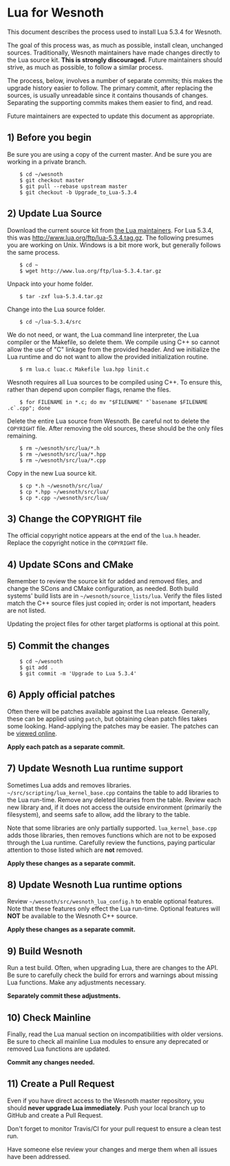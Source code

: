 # Lua for Wesnoth

This document describes the process used to install Lua 5.3.4 for Wesnoth.

The goal of this process was, as much as possible, install clean, unchanged sources.
Traditionally, Wesnoth maintainers have made changes directly to the Lua source kit.
__This is strongly discouraged.__
Future maintainers should strive, as much as possible, to follow a similar process.

The process, below, involves a number of separate commits; this makes the upgrade history easier to follow.
The primary commit, after replacing the sources, is usually unreadable since it contains thousands of changes.
Separating the supporting commits makes them easier to find, and read.

Future maintainers are expected to update this document as appropriate.

## 1) Before you begin

Be sure you are using a copy of the current master.
And be sure you are working in a private branch.

        $ cd ~/wesnoth
        $ git checkout master
        $ git pull --rebase upstream master
        $ git checkout -b Upgrade_to_Lua-5.3.4

## 2) Update Lua Source

Download the current source kit from [the Lua maintainers](http://www.lua.org).
For Lua 5.3.4, this was <http://www.lua.org/ftp/lua-5.3.4.tag.gz>.
The following presumes you are working on Unix.
Windows is a bit more work, but generally follows the same process.

        $ cd ~
        $ wget http://www.lua.org/ftp/lua-5.3.4.tar.gz

Unpack into your home folder.

        $ tar -zxf lua-5.3.4.tar.gz

Change into the Lua source folder.

        $ cd ~/lua-5.3.4/src

We do not need, or want, the Lua command line interpreter, the Lua compiler or the Makefile, so delete them.
We compile using C++ so cannot allow the use of "C" linkage from the provided header.
And we initialize the Lua runtime and do not want to allow the provided initialization routine.

        $ rm lua.c luac.c Makefile lua.hpp linit.c

Wesnoth requires all Lua sources to be compiled using C++.
To ensure  this, rather than depend upon compiler flags, rename the files.

        $ for FILENAME in *.c; do mv "$FILENAME" "`basename $FILENAME .c`.cpp"; done

Delete the entire Lua source from Wesnoth.
Be careful not to delete the `COPYRIGHT` file.
After removing the old sources, these should be the only files remaining.

        $ rm ~/wesnoth/src/lua/*.h
        $ rm ~/wesnoth/src/lua/*.hpp
        $ rm ~/wesnoth/src/lua/*.cpp

Copy in the new Lua source kit.

        $ cp *.h ~/wesnoth/src/lua/
        $ cp *.hpp ~/wesnoth/src/lua/
        $ cp *.cpp ~/wesnoth/src/lua/

## 3) Change the COPYRIGHT file

The official copyright notice appears at the end of the `lua.h` header.
Replace the copyright notice in the `COPYRIGHT` file.

## 4) Update SCons and CMake

Remember to review the source kit for added and removed files, and change the SCons and CMake configuration, as needed.
Both build systems' build lists are in `~/wesnoth/source_lists/lua`.
Verify the files listed match the C++ source files just copied in; order is not important, headers are not listed.

Updating the project files for other target platforms is optional at this point.

## 5) Commit the changes

        $ cd ~/wesnoth
        $ git add .
        $ git commit -m 'Upgrade to Lua 5.3.4'

## 6) Apply official patches

Often there will be patches available against the Lua release.
Generally, these can be applied using `patch`, but obtaining clean patch files takes some looking.
Hand-applying the patches may be easier.
The patches can be [viewed online](http://www.lua.org/bugs.html).

__Apply each patch as a separate commit.__

## 7) Update Wesnoth Lua runtime support

Sometimes Lua adds and removes libraries.
`~/src/scripting/lua_kernel_base.cpp` contains the table to add libraries to the Lua run-time.
Remove any deleted libraries from the table.
Review each new library and, if it does not access the outside environment (primarily the filesystem), and seems safe to allow, add the library to the table.

Note that some libraries are only partially supported.
`lua_kernel_base.cpp` adds those libraries, then removes functions which are not to be exposed through the Lua runtime.
Carefully review the functions, paying particular attention to those listed which are __not__ removed.

__Apply these changes as a separate commit.__

## 8) Update Wesnoth Lua runtime options

Review `~/wesnoth/src/wesnoth_lua_config.h` to enable optional features.
Note that these features only effect the Lua run-time.
Optional features will __NOT__ be available to the Wesnoth C++ source.

__Apply these changes as a separate commit.__

## 9) Build Wesnoth

Run a test build.
Often, when upgrading Lua, there are changes to the API.
Be sure to carefully check the build for errors and warnings about missing Lua functions.
Make any adjustments necessary.

__Separately commit these adjustments.__

## 10) Check Mainline

Finally, read the Lua manual section on incompatibilities with older versions.
Be sure to check all mainline Lua modules to ensure any deprecated or removed Lua functions are updated.

__Commit any changes needed.__

## 11) Create a Pull Request

Even if you have direct access to the Wesnoth master repository, you should __never upgrade Lua immediately__.
Push your local branch up to GitHub and create a Pull Request.

Don't forget to monitor Travis/CI for your pull request to ensure a clean test run.

Have someone else review your changes and merge them when all issues have been addressed.
